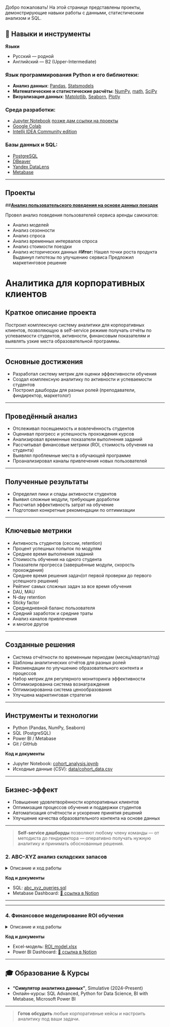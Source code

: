 Добро пожаловать! На этой странице представлены проекты, демонстрирующие навыки работы с данными, статистическим анализом и SQL.

## 🔧 Навыки и инструменты

**Языки**  
- Русский — родной  
- Английский — B2 (Upper-Intermediate)

### Язык программирования Python и его библиотеки:
- **Анализ данных**: [Pandas](https://pandas.pydata.org/), [Statsmodels](https://www.statsmodels.org/stable/index.html)
- **Математические и статистические расчёты**: [NumPy](https://numpy.org/), [math](https://docs.python.org/3/library/math.html), [SciPy](https://scipy.org/)
- **Визуализация данных**: [Matplotlib](https://matplotlib.org/), [Seaborn](https://seaborn.pydata.org/), [Plotly](https://plotly.com/python/)

### Среда разработки:
- [Jupyter Notebook](https://jupyter.org/)  [позже дам ссылки на проекты ](#)
- [Google Colab](https://colab.research.google.com/) 
- [Intellij IDEA Community edition](https://www.jetbrains.com/ru-ru/idea/) 

### Базы данных и SQL:
- [PostgreSQL](https://www.postgresql.org/)
- [DBeaver](https://dbeaver.com/)
- [Yandex DataLens](https://datalens.yandex.cloud/)
- [Metabase](Metabase.com)

---

## Проекты 
##[**Анализ пользовательского поведения на основе данных поездок**](https://github.com/SlavicJan/My-Projects/blob/d19d487c04af3911c2eb80866fb591a9e0ceddce/%D0%B3%D0%B8%D0%BF%D0%BE%D1%82%D0%B5%D0%B7%D1%8B%20%D1%81%D0%B0%D0%BC%D0%BE%D0%BA%D0%B0%D1%82%D1%8B%20%20(3).pdf)

Провел анализ поведения пользователей сервиса аренды самокатов:
  - Анализ моделей
  - Анализ сезонности
  - Анализ спроса
  - Анализ временных интервалов спроса
  - Анализ стоимости поездки
  - Анализ исторических данных
#**Итог:**
    Нашел точки роста продукта
    Выдвинул гипотезы по улучшению сервиса
    Предложил маркетинговое решение

# Аналитика для корпоративных клиентов

## Краткое описание проекта

Построил комплексную систему аналитики для корпоративных клиентов, позволяющую в self-service режиме получать отчёты по успеваемости студентов, активности, финансовым показателям и выявлять узкие места образовательной программы.

---

## Основные достижения

- Разработал систему метрик для оценки эффективности обучения  
- Создал комплексную аналитику по активности и успеваемости студентов  
- Построил дашборды для разных ролей (преподаватели, финдиректор, маркетолог)  

---

## Проведённый анализ

- Отслеживал посещаемость и вовлечённость студентов  
- Оценивал прогресс и успешность прохождения курсов  
- Анализировал временные показатели выполнения заданий  
- Рассчитывал финансовые метрики (ROI, стоимость обучения на студента)  
- Выявлял проблемные места в обучающей программе  
- Проанализировал каналы привлечения новых пользователей  

---

## Полученные результаты

- Определил пики и спады активности студентов  
- Выявил сложные модули, требующие доработки  
- Рассчитал эффективность затрат на обучение  
- Подготовил конкретные рекомендации по оптимизации

---

## Ключевые метрики

- Активность студентов (сессии, retention)  
- Процент успешных попыток по модулям  
- Среднее время выполнения заданий  
- Стоимость обучения на одного студента  
- Показатели прогресса (завершённые модули, скорость прохождения)
- Среднее время решения задач(от первой проверки до первого успешного решения)
- Рейтинг самых сложных задач за все время обучения
- DAU, MAU
- N-day retention
- Sticky factor
- Среднедневной баланс пользователя
- Средний заработок и средние траты
- Анализ каналов привлечения
- и многое другое

---

## Созданные решения

- Система отчётности по временным периодам (месяц/квартал/год)  
- Шаблоны аналитических отчётов для разных ролей  
- Рекомендации по улучшению образовательного контента и процессов  
- Набор метрик для регулярного мониторинга эффективности
- Оптимизированна система вознаграждения
- Оптимизированна система ценообразования
- Улучшена маркетинговая стратегия  

---

## Инструменты и технологии

- Python (Pandas, NumPy, Seaborn)  
- SQL (PostgreSQL)  
- Power BI / Metabase  
- Git / GitHub

**Код и документы**  
- Jupyter Notebook: [cohort_analysis.ipynb](https://github.com/Svyatoslav-Smolsky/analytics/blob/main/cohort/cohort_analysis.ipynb)  
- Исходные данные (CSV): [data/cohort_data.csv](https://github.com/Svyatoslav-Smolsky/analytics/blob/main/cohort/data/cohort_data.csv)

---

## Бизнес-эффект

- Повышение удовлетворённости корпоративных клиентов  
- Оптимизация процессов обучения и поддержки студентов  
- Автоматизация отчётности и ускорение принятия решений  
- Улучшение качества образовательного контента на основе данных  

---

> **Self-service дашборды** позволяют любому члену команды — от методиста до гендиректора — оперативно получать нужную аналитику и принимать обоснованные решения.



### 2. ABC–XYZ анализ складских запасов  
<details>
<summary>Описание и ход работы</summary>

- Сбор продажных данных из PostgreSQL  
- Расчёт групп A/B/C по выручке (кумулятивный %)  
- Вычисление вариативности спроса (коэф. вариации) для XYZ  
- Построение итогового дашборда в Metabase  

</details>

**Код и документы**  
- SQL: [abc_xyz_queries.sql](https://github.com/Svyatoslav-Smolsky/analytics/blob/main/abc_xyz/abc_xyz_queries.sql)  
- Metabase Dashboard: [🔗 ссылка в Notion](/abc-xyz-dashboard)

---



---


### 4. Финансовое моделирование ROI обучения  
<details>
<summary>Описание и ход работы</summary>

- Собрал данные по затратам (infrastructure, staff, licenses) и выручке от контрактов  
- Рассчитал ROI, payback период, ARPU, LTV  
- Визуализировал в Power BI: waterfall-диаграмма, time-series анализ  

</details>

**Код и документы**  
- Excel-модель: [ROI_model.xlsx](https://github.com/Svyatoslav-Smolsky/analytics/blob/main/finance/ROI_model.xlsx)  
- Power BI Dashboard: [🔗 ссылка в Notion](/finance-dashboard)

---

## 🎓 Образование & Курсы

- **“Симулятор аналитика данных”**, Simulative (2024–⁠Present)  
- Онлайн-курсы: SQL Advanced, Python for Data Science, BI with Metabase, Microsoft Power BI

---

> **Готов обсудить** любые корпоративные кейсы и настроить аналитику под ваши задачи.
